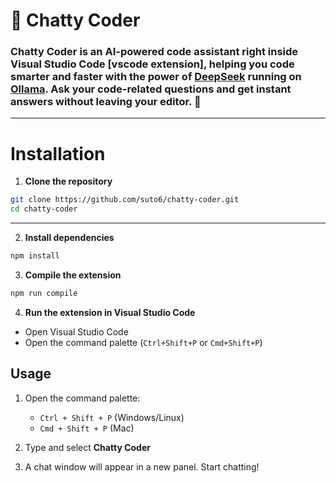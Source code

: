 # 💬 Chatty Coder

### Chatty Coder is an AI-powered code assistant right inside Visual Studio Code [vscode extension], helping you code smarter and faster with the power of [DeepSeek](https://deepseek.com) running on [Ollama](https://ollama.com). Ask your code-related questions and get instant answers without leaving your editor. 🌱
---


# Installation

1. **Clone the repository**

```bash
git clone https://github.com/suto6/chatty-coder.git
cd chatty-coder  
```

---

2. **Install dependencies**

```bash
npm install  
```

3. **Compile the extension**  

```bash
npm run compile  
```

4. **Run the extension in Visual Studio Code**  

- Open Visual Studio Code  
- Open the command palette (`Ctrl+Shift+P` or `Cmd+Shift+P`)  

## Usage  

1. Open the command palette:  
   - `Ctrl + Shift + P` (Windows/Linux)  
   - `Cmd + Shift + P` (Mac)  

2. Type and select **Chatty Coder**  

3. A chat window will appear in a new panel. Start chatting!
```
